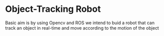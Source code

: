 # Object-Tracking Robot

Basic aim is by using Opencv and ROS we intend to buid a robot that can track an object in real-time and move according to the motion of the object
